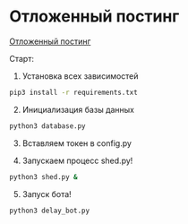
# Отложенный постинг

[Отложенный постинг](https://icq.im/DelayBot)

Старт:
1. Установка всех зависимостей 
```bash
pip3 install -r requirements.txt
```

2. Инициализация базы данных
```bash
python3 database.py
```

3. Вставляем токен в config.py

4. Запускаем процесс shed.py!
```bash
python3 shed.py &
```

5. Запуск бота!
```bash
python3 delay_bot.py
```
 
